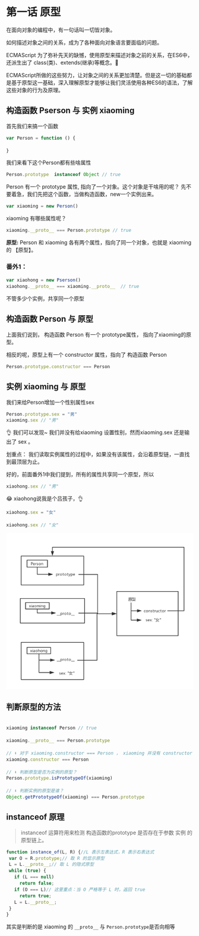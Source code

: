 # 第一话 原型

在面向对象的编程中，有一句话叫一切皆对象。

如何描述对象之间的关系，成为了各种面向对象语言要面临的问题。

ECMAScript 为了弥补先天的缺憾，使用原型来描述对象之前的关系，在ES6中，还派生出了 class(类)、extends(继承)等概念。

ECMAScript所做的这些努力，让对象之间的关系更加清楚。但是这一切的基础都是基于原型这一基础，深入理解原型才能够让我们灵活使用各种ES6的语法，了解这些对象的行为及原理。

## 构造函数 Pserson 与 实例 xiaoming

首先我们来搞一个函数

```js
var Person = function () {

}
```

我们来看下这个Person都有些啥属性

``` js
Person.prototype  instanceof Object // true

```
Person 有一个 prototype 属性, 指向了一个对象。这个对象是干啥用的呢？ 先不要着急，我们先把这个函数，当做构造函数，new一个实例出来。

``` js
var xiaoming = new Person()

```
xiaoming 有哪些属性呢？ 

```js
xiaoming.__proto__ === Person.prototype // true

```


 **原型:** Person  和 xiaoming 各有两个属性，指向了同一个对象，也就是 xiaoming 的 【原型】。

### 番外1： 

```js
var xiaohong = new Pserson()
xiaohong.__proto__ === xiaoming.__proto__  // true

```
不管多少个实例，共享同一个原型

## 构造函数 Person 与 原型 


上面我们说到， 构造函数 Person 有一个 prototype属性， 指向了xiaoming的原型。

相反的呢，原型上有一个 constructor 属性，指向了 构造函数 Person

```js
Person.prototype.constructor === Person
```
## 实例 xiaoming 与 原型


我们来给Person增加一个性别属性sex

```js
Person.prototype.sex = "男"
xiaoming.sex // "男"
```

👌 我们可以发现~ 我们并没有给xiaoming 设置性别，然而xiaoming.sex 还是输出了 sex 。 

划重点： 我们读取实例属性的过程中，如果没有该属性，会沿着原型链，一直找到最顶层为止。

好的，前面番外1中我们提到，所有的属性共享同一个原型，所以

```js
xiaohong.sex // "男"
```
😂 xiaohong说我是个吕孩子，👌

```js
xiaohong.sex = "女"

xiaohong.sex // "女"
```

![通过构造函数创建实例](./../imgs/通过构造函数创建实例.png)
## 判断原型的方法

```js

xiaoming instanceof Person // true

xiaoming.__proto__ === Person.prototype

// ⬇ 对于 xiaoming.constructor === Person ， xiaoming 并没有 constructor 属性，然鹅，找到了xiaoming 原型上的 constructor,原型的 constructor 指向了 Person 👌 
xiaoming.constructor === Person

// ⬇ 判断原型是否为实例的原型？
Person.prototype.isPrototypeOf(xiaoming) 

// ⬇ 判断实例的原型是谁？
Object.getPrototypeOf(xiaoming) === Person.prototype


```

## instanceof 原理


> instanceof 运算符用来检测 构造函数的prototype 是否存在于参数 实例 的原型链上。

```js 
function instance_of(L, R) {//L 表示左表达式，R 表示右表达式
 var O = R.prototype;// 取 R 的显示原型
 L = L.__proto__;// 取 L 的隐式原型
 while (true) { 
   if (L === null) 
     return false; 
   if (O === L)// 这里重点：当 O 严格等于 L 时，返回 true 
     return true; 
   L = L.__proto__; 
 } 
}
```


其实是判断的是 xiaoming 的 ```__proto__``` 与 ```Person.prototype```是否向相等

